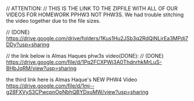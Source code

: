 // ATTENTION:
// THIS IS THE LINK TO THE ZIPFILE WITH ALL OF OUR VIDEOS FOR HOMEWORK PPHW3 NOT PHW3S. We had trouble stitching the video together due to the file sizes.

// (DONE)   https://drive.google.com/drive/folders/1Kus1Hu2JSb3q2RdQiNLirEa3MPdj7DDy?usp=sharing

// the link below is Almas Haques phw3s video(DONE):
// (DONE) https://drive.google.com/file/d/1Pq2FCXPWj3A0ThdnrhkMrLuS-BHbJqRM/view?usp=sharing

the third link here is Almas Haque's NEW PHW4 Video
https://drive.google.com/file/d/1mj--g28FXVyS3CPwcpnOpNbhQBYDxuMW/view?usp=sharing
